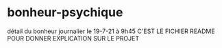 # bonheur-psychique
détail du bonheur journalier le 19-7-21 à 9h45
C'EST LE FICHIER README POUR DONNER EXPLICATION SUR LE PROJET
